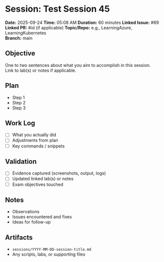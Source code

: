 # Session: Test Session 45

**Date:** 2025-09-24
**Time:** 05:08 AM
**Duration:** 60 minutes
**Linked Issue:** #69
**Linked PR:** #id (if applicable)
**Topic/Repo:** e.g., LearningAzure, LearningKubernetes  
**Branch:** main

## Objective

One to two sentences about what you aim to accomplish in this session. Link to
lab(s) or notes if applicable.

## Plan

- Step 1
- Step 2
- Step 3

## Work Log

- [ ] What you actually did  
- [ ] Adjustments from plan  
- [ ] Key commands / snippets

## Validation

- [ ] Evidence captured (screenshots, output, logs)  
- [ ] Updated linked lab(s) or notes  
- [ ] Exam objectives touched  

## Notes

- Observations  
- Issues encountered and fixes  
- Ideas for follow-up

## Artifacts

- `sessions/YYYY-MM-DD-session-title.md`  
- Any scripts, labs, or supporting files


